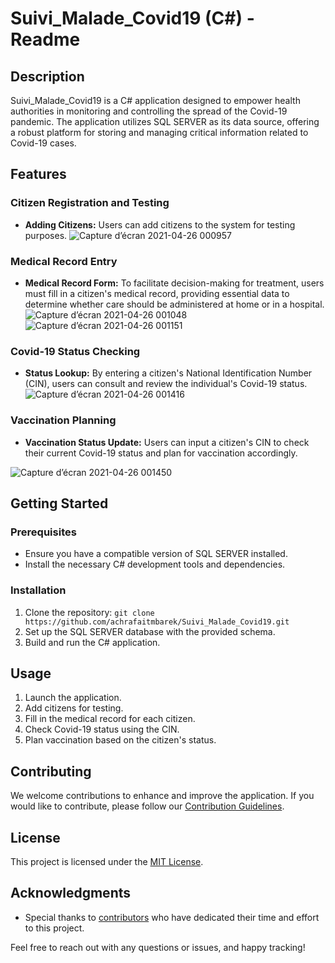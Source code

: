 # Suivi_Malade_Covid19 (C#) - Readme

## Description
Suivi_Malade_Covid19 is a C# application designed to empower health authorities in monitoring and controlling the spread of the Covid-19 pandemic. The application utilizes SQL SERVER as its data source, offering a robust platform for storing and managing critical information related to Covid-19 cases.

## Features

### Citizen Registration and Testing
- **Adding Citizens:** Users can add citizens to the system for testing purposes.
  ![Capture d’écran 2021-04-26 000957](https://user-images.githubusercontent.com/63782686/116015481-eec93b00-a628-11eb-9d1c-560d377b6f05.png)


### Medical Record Entry
- **Medical Record Form:** To facilitate decision-making for treatment, users must fill in a citizen's medical record, providing essential data to determine whether care should be administered at home or in a hospital.
  ![Capture d’écran 2021-04-26 001048](https://user-images.githubusercontent.com/63782686/116015503-fc7ec080-a628-11eb-88a3-70eee170741b.png)
![Capture d’écran 2021-04-26 001151](https://user-images.githubusercontent.com/63782686/116015507-0274a180-a629-11eb-9301-32b88ce23155.png)

### Covid-19 Status Checking
- **Status Lookup:** By entering a citizen's National Identification Number (CIN), users can consult and review the individual's Covid-19 status.
  ![Capture d’écran 2021-04-26 001416](https://user-images.githubusercontent.com/63782686/116015527-13251780-a629-11eb-9844-9c625692c3ad.png)
 
### Vaccination Planning
- **Vaccination Status Update:** Users can input a citizen's CIN to check their current Covid-19 status and plan for vaccination accordingly.
  
 ![Capture d’écran 2021-04-26 001450](https://user-images.githubusercontent.com/63782686/116015535-1cae7f80-a629-11eb-8faf-9a972e666524.png)


## Getting Started

### Prerequisites
- Ensure you have a compatible version of SQL SERVER installed.
- Install the necessary C# development tools and dependencies.

### Installation
1. Clone the repository: `git clone https://github.com/achrafaitmbarek/Suivi_Malade_Covid19.git`
2. Set up the SQL SERVER database with the provided schema.
3. Build and run the C# application.

## Usage
1. Launch the application.
2. Add citizens for testing.
3. Fill in the medical record for each citizen.
4. Check Covid-19 status using the CIN.
5. Plan vaccination based on the citizen's status.

## Contributing
We welcome contributions to enhance and improve the application. If you would like to contribute, please follow our [Contribution Guidelines](CONTRIBUTING.md).

## License
This project is licensed under the [MIT License](LICENSE).

## Acknowledgments
- Special thanks to [contributors](CONTRIBUTORS.md) who have dedicated their time and effort to this project.

Feel free to reach out with any questions or issues, and happy tracking!
